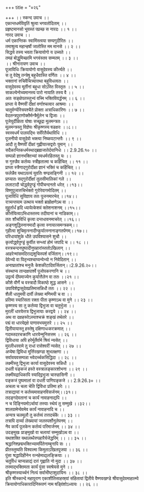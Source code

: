 +++
title = "०२६"

+++
।। स्कन्द उवाच ।।  
एकान्तधर्मविवृतिं श्रुत्वा भगवतोदिताम् ।।  
प्रहृष्टमानसो भूयस्तं पप्रच्छ स नारदः ।। १ ।।  
नारद उवाच ।।  
धर्म एकान्तिकः स्वामिंस्त्वया सम्यगुदीरितः ।।  
तमाश्रुत्य महान्हर्षो जातोस्ति मम मानसे ।। २ ।।  
सिद्धये तस्य भवता क्रियायोगो य उच्यते ।।  
तमहं बोद्धुमिच्छामि भगवंस्तव सम्मतम् ।। ३ ।।  
।। श्रीनारायण उवाच ।।  
पूजाविधिः क्रियायोगो वासुदेवस्य कीर्त्त्यते ।।  
स तु वेदेषु तन्त्रेषु बहुधैवास्ति वर्णितः ।। ४ ।।  
भक्तानां रुचिवैचित्र्यात्तथा बहुविधत्वतः ।।  
वासुदेवस्य मूर्तीनां बहुधा सोऽस्ति विस्तृतः ।। ५ ।।  
साकल्येनोच्यमानस्य पारो नायाति तस्य वै ।।  
अतः सङ्क्षेपतस्तुभ्यं वच्मि भक्तिविवर्द्धनम् ।। ६ ।।  
प्राप्ता ये वैष्णवीं दीक्षां वर्णाश्चत्वार आश्रमाः ।।  
चातुर्वर्ण्यस्त्रियश्चैते प्रोक्ता अत्राधिकारिणः ।। ७ ।।  
वेदतन्त्रपुराणोक्तैर्मन्त्रैर्मूलेन च द्विजाः ।।  
पूजेयुर्दीक्षिता योषाः सच्छूद्रा मूलमन्त्रतः ।।  
मूलमन्त्रस्तु विज्ञेयः श्रीकृष्णस्य षडक्षरः ।।८।।  
स्वस्वधर्मं पालयद्भिः सर्वेरेतैर्यथाविधि ।।  
पूजनीयो वासुदेवो भक्त्या निष्कपटान्तरैः ।। ९ ।।  
आदौ तु वैष्णवीं दीक्षां गृह्णीयात्सद्वरोः पुमान् ।।  
सदैकान्तिकधर्मस्थाद्ब्रह्मजातेर्दयानिधेः ।। 2.9.26.१० ।।  
सम्पन्नो ज्ञानभक्तिभ्यां स्वधर्मरहितस्तु यः ।।  
स गुरुन्नैव कर्तव्यः स्त्रीहृतात्मा च कर्हिचित् ।। ११ ।।  
प्राप्ता स्त्रैणाद्गुरोर्दीक्षा ज्ञानं भक्तिं च कर्हिचित् ।।  
फलेन्नैव यथाऽपत्यं युवतिः षण्ढसङ्गिनी ।। १२ ।।  
प्राप्यातः सद्गुरोर्दीक्षां तुलसीमालिकां गले ।।  
ललाटादौ चोर्द्ध्वपुण्ड्रं गोपीचन्दनतो धरेत् ।।१३।।  
विष्णुपूजारुचिर्भक्तो गुरोरेवागमोदितम् ।।  
पूजाविधिं सुविज्ञाय ततः पूजनमारभेत् ।।१४।।  
रात्र्यन्तयाम उत्थाय भक्तो ब्राह्मेक्षणेऽथ वा ।।  
मुहूर्तार्धं हृदि ध्यायेत्केशवं क्लेशनाशनम् ।।१५।।  
कीर्त्तयित्वाऽभिधास्तस्य तदीयानां च नाडिकाम्।।  
ततः शौचविधिं कृत्वा दन्तधावनमाचरेत् ।।१६।।  
अङ्गशुद्धिस्नानमादौ कृत्वा स्नायात्समन्त्रकम्।।  
गृहीत्वा शुचिमृत्स्नादीन्कुर्यात्स्नानाङ्गतर्पणम्।।१७।।  
परिधायांशुके धौते उपविश्यासने शुचौ ।।  
कृत्वोर्द्ध्वपुण्ड्रं कुर्वीत सन्ध्यां होमं जपादि च ।। १८ ।।  
वस्त्रचन्दनपुष्पादीनुपहारांस्ततोऽखिलान् ।।  
आहरेन्मांसमदिराद्यशुचिस्पर्श वर्जितान्।।१९।।  
देवेभ्यो वा पितृभ्यश्चाप्यन्येभ्यो न निवेदितान् ।।  
अनाघ्रातांश्च मनुजैः केशकीटादिवर्जितान्।।2.9.26.२०।।  
संस्थाप्य तान्दक्षपार्श्वे पूजोपकरणानि च ।।  
उद्वर्त्य दीपमाज्येन कुर्यात्तैलेन वा ततः ।।२१ ।।  
कौशे वौर्णे च वस्त्रादौ विकाष्ठे शुद्ध आसने ।।  
उपाविशेद्वासुदेवप्रतिमासन्निधौ ततः ।। २२ ।।  
शैली धातुमयी दार्वी लेख्या मणिमयी च वा ।।  
प्रतिमा स्यात्सिता रक्ता पीता कृष्णाऽथ वा मुने ।। २३ ।।  
कृष्णस्य सा तु कर्तव्या द्विभुजा वा चतुर्भुजा ।।  
मुरलीं धारयेत्तत्र द्विभुजायाः करद्वये ।। २४ ।।  
अथ वा दक्षहस्तेऽस्याश्चक्रं शङ्खं तथेतरे ।।  
पद्मं वा धारयेद्दक्षे पाणावभयमुत्तरे ।। २५ ।।  
द्वितीयायास्तु हस्तेषु दक्षिणाधःकरक्रमात् ।।  
गदाब्जदरचक्राणि धारयेन्मुनिसत्तम ।। २६ ।।  
द्विविधाया अपि हरेर्मूर्तेर्वामे श्रियं न्यसेत् ।।  
मुरलीधरवामे तु राधां रासेश्वरीं न्यसेत् ।। २७ ।।  
अप्येषा द्विविधा मूर्त्तिरखण्डा शुभलक्षणा ।।  
सर्वावयवसम्पन्ना भवेदर्च्चकसिद्धिदा ।। २८ ।।  
लक्ष्मीस्तु द्विभुजा कार्या वासुदेवस्य सन्निधौ ।।  
दधती पङ्कजं हस्ते वस्त्रालङ्कारशोभना ।। २९ ।।  
लक्ष्मीवद्राधिकापि स्याद्द्विभुजा चारुहासिनी ।।  
पङ्कजं पुष्पमालां वा दधती पाणिपङ्कजे ।। 2.9.26.३० ।।  
अचला च चला चेति द्विविधा प्रतिमा हरेः ।।  
तत्राद्यायां न कर्तव्यमावाहनविसर्जनम्।।३१।।  
तदङ्गदेवतानां च कार्यं नावाहनाद्यपि ।।  
न च दिङ्नियमोऽर्चायां तस्याः स्थेयं तु सम्मुखे ।।३२।।  
शालग्रामेप्येवमेव कार्यं नावाहनादि च ।।  
अन्यत्र चलमूलौ तु कर्तव्यं तत्तदर्चकैः ।। ३३ ।।  
तत्रापि दार्व्या लेख्यायां जलस्पर्शोनुलेपनम् ।।  
नैव कार्यं पूजकेन कर्तव्यं परिमार्जनम् ।। ३४ ।।  
उदङ्मुखः प्राङ्मुखो वा चलायां सम्मुखोऽथ वा ।।  
यथाशक्ति यथालब्धैरुपहारैर्यजेद्धरिम् ।। ।। ३५ ।।  
श्रद्धानिश्छद्मभक्तिभ्यामर्पितेनाम्बुनापि सः ।।  
प्रीतस्तुष्यति विश्वात्मा किमुताऽखिलपूजया ।। ३६ ।।  
पुंसा श्रद्धादिहीनेन रत्नहेमाद्यलङ्क्रियाः ।।  
चतुर्विधं चाप्यन्नाद्यं दत्तं गृह्णाति नो मुदा ।। ३७ ।।  
तस्माद्भक्तिमता कार्यं पुंसा स्वश्रेयसे मुने ।।  
श्रीकृष्णस्यार्च्चनं नित्यं सर्वाभीष्टाशुदायिनः ।। ३८ ।।  
इति श्रीस्कान्दे महापुराण एकाशीतिसाहस्र्यां संहितायां द्वितीये वैष्णवखण्डे श्रीवासुदेवमाहात्म्ये क्रियायोगाधिकारादिनिरूपणं नाम षड्विंशोऽध्यायः ।। २६ ।।